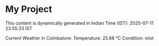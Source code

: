 # My Project

This content is dynamically generated in Indian Time (IST): 2025-07-11 23:55:33 IST


Current Weather in Coimbatore:
Temperature: 25.88 °C
Condition: mist
